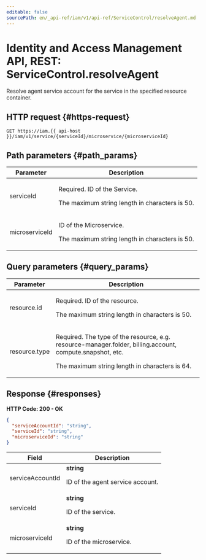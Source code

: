 ```yaml
---
editable: false
sourcePath: en/_api-ref/iam/v1/api-ref/ServiceControl/resolveAgent.md
---
```


# Identity and Access Management API, REST: ServiceControl.resolveAgent
Resolve agent service account for the service in the specified resource container.
 

 
## HTTP request {#https-request}
```
GET https://iam.{{ api-host }}/iam/v1/service/{serviceId}/microservice/{microserviceId}
```
 
## Path parameters {#path_params}
 
Parameter | Description
--- | ---
serviceId | <p>Required. ID of the Service.</p> <p>The maximum string length in characters is 50.</p> 
microserviceId | <p>ID of the Microservice.</p> <p>The maximum string length in characters is 50.</p> 
 
## Query parameters {#query_params}
 
Parameter | Description
--- | ---
resource.id | <p>Required. ID of the resource.</p> <p>The maximum string length in characters is 50.</p> 
resource.type | <p>Required. The type of the resource, e.g. resource-manager.folder, billing.account, compute.snapshot, etc.</p> <p>The maximum string length in characters is 64.</p> 
 
## Response {#responses}
**HTTP Code: 200 - OK**

```json 
{
  "serviceAccountId": "string",
  "serviceId": "string",
  "microserviceId": "string"
}
```

 
Field | Description
--- | ---
serviceAccountId | **string**<br><p>ID of the agent service account.</p> 
serviceId | **string**<br><p>ID of the service.</p> 
microserviceId | **string**<br><p>ID of the microservice.</p> 